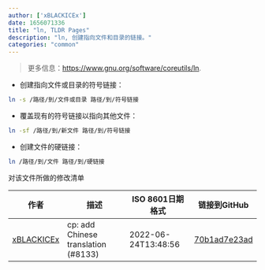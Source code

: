 ```yaml
---
author: ['xBLACKICEx']
date: 1656071336
title: "ln, TLDR Pages"
description: "ln, 创建指向文件和目录的链接。"
categories: "common"
---
```

> 更多信息：<https://www.gnu.org/software/coreutils/ln>.

- 创建指向文件或目录的符号链接：

```bash
ln -s /路径/到/文件或目录 路径/到/符号链接
```

- 覆盖现有的符号链接以指向其他文件：

```bash
ln -sf /路径/到/新文件 路径/到/符号链接
```

- 创建文件的硬链接：

```bash
ln /路径/到/文件 路径/到/硬链接
```
对该文件所做的修改清单


作者 | 描述 | ISO 8601日期格式 | 链接到GitHub
------|-----|-----|-----
[xBLACKICEx](mailto:xBLACKICEx@outlook.com) | cp: add Chinese translation (#8133) | 2022-06-24T13:48:56 | [70b1ad7e23ad](https://github.com/tldr-pages/tldr/commit/70b1ad7e23ade8fb6b64230b54cc1a065091d820)

